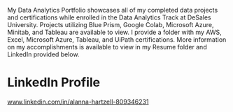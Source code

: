 My Data Analytics Portfolio showcases all of my completed data projects and certifications while enrolled in the Data Analytics Track at DeSales University. Projects utilizing Blue Prism, Google Colab, Microsoft Azure, Minitab, and Tableau are available to view. I provide a folder with my AWS, Excel, Microsoft Azure, Tableau, and UiPath certifications. More information on my accomplishments is available to view in my Resume folder and LinkedIn provided below. 

# LinkedIn Profile
www.linkedin.com/in/alanna-hartzell-809346231
